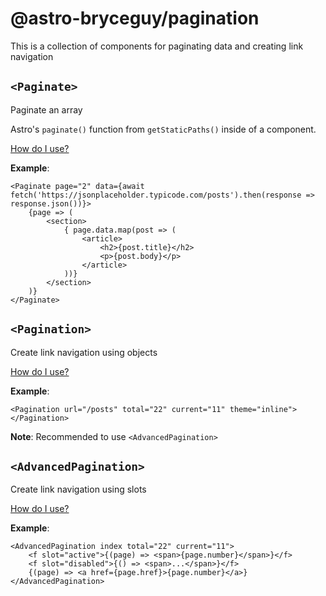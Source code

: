 # @astro-bryceguy/pagination

This is a collection of components for paginating data and creating link navigation

## `<Paginate>`

Paginate an array

Astro's `paginate()` function from `getStaticPaths()` inside of a component. 

[How do I use?](Paginate.md)

**Example**:

```tsx
<Paginate page="2" data={await fetch('https://jsonplaceholder.typicode.com/posts').then(response => response.json())}>
    {page => (
        <section>
            { page.data.map(post => (
                <article>
                    <h2>{post.title}</h2>
                    <p>{post.body}</p>
                </article>
            ))}
        </section>
    )}
</Paginate>
```

## `<Pagination>`

Create link navigation using objects

[How do I use?](Pagination.md)

**Example**:

```
<Pagination url="/posts" total="22" current="11" theme="inline"></Pagination>
```

**Note**: Recommended to use `<AdvancedPagination>`

## `<AdvancedPagination>`

Create link navigation using slots

[How do I use?](AdvancedPagination.md)

**Example**:

```tsx
<AdvancedPagination index total="22" current="11">
    <f slot="active">{(page) => <span>{page.number}</span>}</f>
    <f slot="disabled">{() => <span>...</span>}</f>
    {(page) => <a href={page.href}>{page.number}</a>}
</AdvancedPagination>
```
